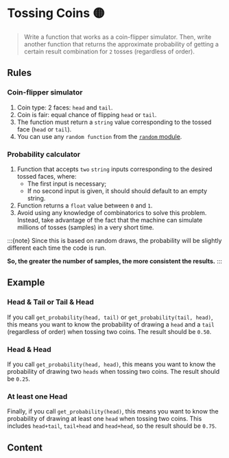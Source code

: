 # Tossing Coins 🟡

> Write a function that works as a coin-flipper simulator.
> Then, write another function that returns the approximate probability of
> getting a certain result combination for `2` tosses (regardless of order).

## Rules

### Coin-flipper simulator

1. Coin type: 2 faces: `head` and `tail`.
2. Coin is fair: equal chance of flipping `head` or `tail`.
3. The function must return a `string` value corresponding to the tossed face (`head` or `tail`).
4. You can use any `random function` from the [`random` module](https://docs.python.org/3/library/random.html).

### Probability calculator

1. Function that accepts `two` `string` inputs corresponding to the desired tossed faces, where:
   - The first input is necessary;
   - If no second input is given, it should should default to an empty string.
2. Function returns a `float` value between `0` and `1`.
3. Avoid using any knowledge of combinatorics to solve this problem. Instead, take advantage of the fact that the machine can simulate millions of tosses (samples) in a very short time.

:::{note}
Since this is based on random draws, the probability will be slightly different
each time the code is run.

**So, the greater the number of samples, the more consistent the results.**
:::

## Example

### Head & Tail or Tail & Head

If you call `get_probability(head, tail)` or `get_probability(tail, head)`, this
means you want to know the probability of drawing a `head` and a `tail`
(regardless of order) when tossing two coins. The result should be `0.50`.

### Head & Head

If you call `get_probability(head, head)`, this means you want to know the
probability of drawing two `heads` when
tossing two coins. The result should be `0.25`.

### At least one Head

Finally, if you call `get_probability(head)`, this means you want to know the
probability of drawing at least one `head` when
tossing two coins. This includes `head+tail`, `tail+head` and `head+head`, so
the result should be `0.75`.

## Content

```{tableofcontents}
```
